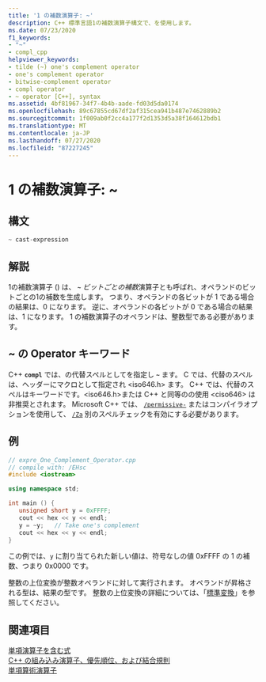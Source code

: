 ```yaml
---
title: '1 の補数演算子: ~'
description: C++ 標準言語1の補数演算子構文で、を使用します。
ms.date: 07/23/2020
f1_keywords:
- "~"
- compl_cpp
helpviewer_keywords:
- tilde (~) one's complement operator
- one's complement operator
- bitwise-complement operator
- compl operator
- ~ operator [C++], syntax
ms.assetid: 4bf81967-34f7-4b4b-aade-fd03d5da0174
ms.openlocfilehash: 89c67855cd67df2af315cea941b487e7462889b2
ms.sourcegitcommit: 1f009ab0f2cc4a177f2d1353d5a38f164612bdb1
ms.translationtype: MT
ms.contentlocale: ja-JP
ms.lasthandoff: 07/27/2020
ms.locfileid: "87227245"
---
```

# <a name="ones-complement-operator-"></a>1 の補数演算子: ~

## <a name="syntax"></a>構文

```cpp
~ cast-expression
```

## <a name="remarks"></a>解説

1の補数演算子 () は、 **`~`** *ビットごとの補数*演算子とも呼ばれ、オペランドのビットごとの1の補数を生成します。 つまり、オペランドの各ビットが 1 である場合の結果は、0 になります。 逆に、オペランドの各ビットが 0 である場合の結果は、1 になります。 1 の補数演算子のオペランドは、整数型である必要があります。

## <a name="operator-keyword-for-"></a>~ の Operator キーワード

C++ **`compl`** では、の代替スペルとしてを指定し **`~`** ます。 C では、代替のスペルは、ヘッダーにマクロとして指定され \<iso646.h> ます。 C++ では、代替のスペルはキーワードです。\<iso646.h>または C++ と同等のの使用 \<ciso646> は非推奨とされます。 Microsoft C++ では、 [`/permissive-`](../build/reference/permissive-standards-conformance.md) またはコンパイラオプションを使用して、 [`/Za`](../build/reference/za-ze-disable-language-extensions.md) 別のスペルチェックを有効にする必要があります。

## <a name="example"></a>例

```cpp
// expre_One_Complement_Operator.cpp
// compile with: /EHsc
#include <iostream>

using namespace std;

int main () {
   unsigned short y = 0xFFFF;
   cout << hex << y << endl;
   y = ~y;   // Take one's complement
   cout << hex << y << endl;
}
```

この例では、`y` に割り当てられた新しい値は、符号なしの値 0xFFFF の 1 の補数、つまり 0x0000 です。

整数の上位変換が整数オペランドに対して実行されます。 オペランドが昇格される型は、結果の型です。 整数の上位変換の詳細については、「[標準変換](standard-conversions.md)」を参照してください。

## <a name="see-also"></a>関連項目

[単項演算子を含む式](expressions-with-unary-operators.md)<br/>
[C++ の組み込み演算子、優先順位、および結合規則](cpp-built-in-operators-precedence-and-associativity.md)<br/>
[単項算術演算子](../c-language/unary-arithmetic-operators.md)
